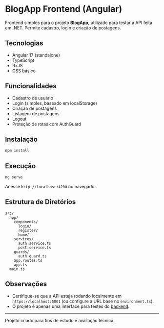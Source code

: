 # BlogApp Frontend (Angular)

Frontend simples para o projeto **BlogApp**, utilizado para testar a API feita em .NET. Permite cadastro, login e criação de postagens.

## Tecnologias
- Angular 17 (standalone)
- TypeScript
- RxJS
- CSS básico

## Funcionalidades
- Cadastro de usuário
- Login (simples, baseado em localStorage)
- Criação de postagens
- Listagem de postagens
- Logout
- Proteção de rotas com AuthGuard

## Instalação

```bash
npm install
```

## Execução

```bash
ng serve
```

Acesse `http://localhost:4200` no navegador.

## Estrutura de Diretórios

```
src/
  app/
    components/
      login/
      register/
      home/
    services/
      auth.service.ts
      post.service.ts
    guards/
      auth.guard.ts
    app.routes.ts
    app.ts
  main.ts
```

## Observações
- Certifique-se que a API esteja rodando localmente em `https://localhost:5001` (ou configure a URL base no `environment.ts`).
- O projeto é apenas uma interface para testes do [backend](https://github.com/mauridf/BlogApi).

---
Projeto criado para fins de estudo e avaliação técnica.